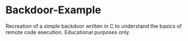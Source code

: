 # Backdoor-Example
Recreation of a simple backdoor written in C to understand the basics of remote code execution. Educational purposes only. 
